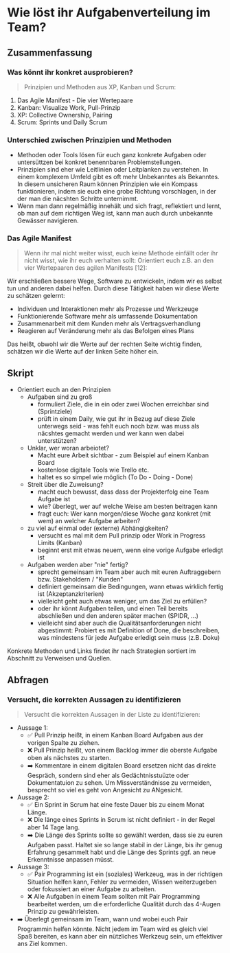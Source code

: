 # Wie löst ihr Aufgabenverteilung im Team?

## Zusammenfassung

### Was könnt ihr konkret ausprobieren?

> Prinzipien und Methoden aus XP, Kanban und Scrum:

1. Das Agile Manifest - Die vier Wertepaare
2. Kanban: Visualize Work, Pull-Prinzip
3. XP: Collective Ownership, Pairing
4. Scrum: Sprints und Daily Scrum

### Unterschied zwischen Prinzipien und Methoden

- Methoden oder Tools lösen für euch ganz konkrete Aufgaben oder untersüttzen bei konkret benennbaren Problemstellungen.
- Prinzipien sind eher wie Leitlinien oder Leitplanken zu verstehen. In einem komplexem Umfeld gibt es oft mehr Unbekanntes als Bekanntes. In diesem unsicheren Raum können Prinzipien wie ein Kompass funktionieren, indem sie euch eine grobe Richtung vorschlagen, in der der man die näcshten Schritte unternimmt.
- Wenn man dann regelmäßig innehält und sich fragt, reflektiert und lernt, ob man auf dem richtigen Weg ist, kann man auch durch unbekannte Gewässer navigieren.

### Das Agile Manifest

> Wenn ihr mal nicht weiter wisst, euch keine Methode einfällt oder ihr nicht wisst, wie ihr euch verhalten sollt: Orientiert euch z.B. an den vier Wertepaaren des agilen Manifests [12]:

Wir erschließen bessere Wege, Software zu entwickeln, indem wir es selbst tun und anderen dabei helfen. Durch diese Tätigkeit haben wir diese Werte zu schätzen gelernt:

- Individuen und Interaktionen mehr als Prozesse und Werkzeuge
- Funktionierende Software mehr als umfassende Dokumentation
- Zusammenarbeit mit dem Kunden mehr als Vertragsverhandlung
- Reagieren auf Veränderung mehr als das Befolgen eines Plans

Das heißt, obwohl wir die Werte auf der rechten Seite wichtig finden,
schätzen wir die Werte auf der linken Seite höher ein.

## Skript

- Orientiert euch an den Prinzipien
  - Aufgaben sind zu groß
    - formuliert Ziele, die in ein oder zwei Wochen erreichbar sind (Sprintziele)
    - prüft in einem Daily, wie gut ihr in Bezug auf diese Ziele unterwegs seid - was fehlt euch noch bzw. was muss als näcshtes gemacht werden und wer kann wen dabei unterstützen?
  - Unklar, wer woran arbeiotet?
    - Macht eure Arbeit sichtbar - zum Beispiel auf einem Kanban Board
    - kostenlose digitale Tools wie Trello etc.
    - haltet es so simpel wie möglich (To Do - Doing - Done)
  - Streit über die Zuweisung?
    - macht euch bewusst, dass dass der Projekterfolg eine Team Aufgabe ist
    - wie? überlegt, wer auf welche Weise am besten beitragen kann
    - fragt euch: Wer kann morgen/diese Woche ganz konkret (mit wem) an welcher Aufgabe arbeiten?
  - zu viel auf einmal oder (externe) Abhängigkeiten?
    - versucht es mal mit dem Pull prinzip oder Work in Progress Limits (Kanban)
    - beginnt erst mit etwas neuem, wenn eine vorige Aufgabe erledigt ist
  - Aufgaben werden aber "nie" fertig?
    - sprecht gemeinsam im Team aber auch mit euren Auftraggebern bzw. Stakeholdern / "Kunden"
    - definiert gemeinsam die Bedingungen, wann etwas wirklich fertig ist (Akzeptanzkriterien)
    - vielleicht geht auch etwas weniger, um das Ziel zu erfüllen?
    - oder ihr könnt Aufgaben teilen, und einen Teil bereits abschließen und den anderen später machen (SPIDR, ...)
    - vielleicht sind aber auch die Qualitätsanforderungen nicht abgestimmt: Probiert es mit Definition of Done, die beschreiben, was mindestens für jede Aufgabe erledigt sein muss (z.B. Doku)

Konkrete Methoden und Links findet ihr nach Strategien sortiert im Abschnitt zu Verweisen und Quellen.

## Abfragen

### Versucht, die korrekten Aussagen zu identifizieren

> Versucht die korrekten Aussagen in der Liste zu identifizieren:

- Aussage 1:
  - ✅ Pull Prinzip heißt, in einem Kanban Board Aufgaben aus der vorigen Spalte zu ziehen.
  - ❌ Pull Prinzip heißt, von einem Backlog immer die oberste Aufgabe oben als nächstes zu starten.
  - ➡️ Kommentare in einem digitalen Board ersetzen nicht das direkte Gespräch, sondern sind eher als Gedächtnisstuüzte oder Dokumentatuion zu sehen. Um Missverständnisse zu vermeiden, besprecht so viel es geht von Angesicht zu ANgesicht.
- Aussage 2:
  - ✅ Ein Sprint in Scrum hat eine feste Dauer bis zu einem Monat Länge.
  - ❌ Die länge eines Sprints in Scrum ist nicht definiert - in der Regel aber 14 Tage lang.
  - ➡️ Die Länge des Sprints sollte so gewählt werden, dass sie zu euren Aufgaben passt. Haltet sie so lange stabil in der Länge, bis ihr genug Erfahrung gesammelt habt und die Länge des Sprints ggf. an neue Erkenntnisse anpassen müsst.
- Aussage 3:
  - ✅ Pair Programming ist ein (soziales) Werkzeug, was in der richtigen Situation helfen kann, Fehler zu vermeiden, Wissen weiterzugeben oder fokussiert an einer Aufgabe zu arbeiten.
  - ❌ Alle Aufgaben in einem Team sollten mit Pair Programming bearbeitet werden, um die erforderliche Qualität durch das 4-Augen Prinzip zu gewährleisten.
- ➡️ Überlegt gemeinsam im Team, wann und wobei euch Pair Programmin helfen könnte. Nicht jedem im Team wird es gleich viel Spaß bereiten, es kann aber ein nützliches Werkzeug sein, um effektiver ans Ziel kommen.
